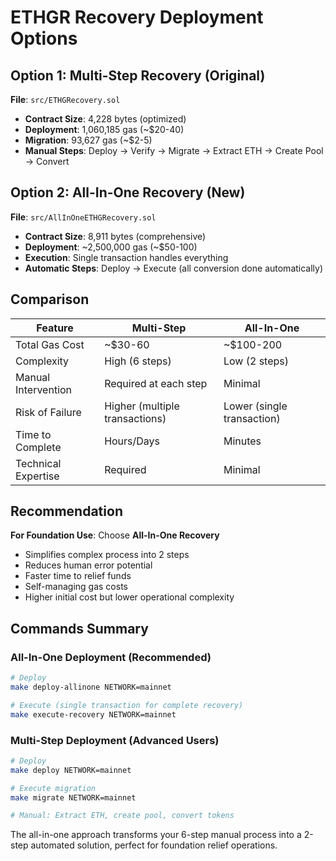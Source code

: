 # ETHGR Recovery Deployment Options

## Option 1: Multi-Step Recovery (Original)
**File**: `src/ETHGRecovery.sol`
- **Contract Size**: 4,228 bytes (optimized)
- **Deployment**: 1,060,185 gas (~$20-40)
- **Migration**: 93,627 gas (~$2-5)
- **Manual Steps**: Deploy → Verify → Migrate → Extract ETH → Create Pool → Convert

## Option 2: All-In-One Recovery (New)
**File**: `src/AllInOneETHGRecovery.sol`
- **Contract Size**: 8,911 bytes (comprehensive)
- **Deployment**: ~2,500,000 gas (~$50-100)
- **Execution**: Single transaction handles everything
- **Automatic Steps**: Deploy → Execute (all conversion done automatically)

## Comparison

| Feature | Multi-Step | All-In-One |
|---------|------------|-------------|
| Total Gas Cost | ~$30-60 | ~$100-200 |
| Complexity | High (6 steps) | Low (2 steps) |
| Manual Intervention | Required at each step | Minimal |
| Risk of Failure | Higher (multiple transactions) | Lower (single transaction) |
| Time to Complete | Hours/Days | Minutes |
| Technical Expertise | Required | Minimal |

## Recommendation

**For Foundation Use**: Choose **All-In-One Recovery**
- Simplifies complex process into 2 steps
- Reduces human error potential
- Faster time to relief funds
- Self-managing gas costs
- Higher initial cost but lower operational complexity

## Commands Summary

### All-In-One Deployment (Recommended)
```bash
# Deploy
make deploy-allinone NETWORK=mainnet

# Execute (single transaction for complete recovery)
make execute-recovery NETWORK=mainnet
```

### Multi-Step Deployment (Advanced Users)
```bash
# Deploy
make deploy NETWORK=mainnet

# Execute migration
make migrate NETWORK=mainnet

# Manual: Extract ETH, create pool, convert tokens
```

The all-in-one approach transforms your 6-step manual process into a 2-step automated solution, perfect for foundation relief operations.